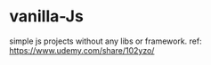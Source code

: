 # vanilla-Js
simple js projects without any libs or framework. 
ref:
https://www.udemy.com/share/102yzo/
